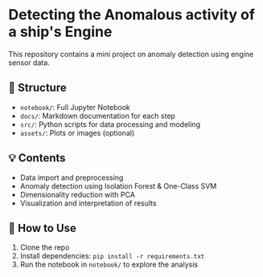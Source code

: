 # Detecting the Anomalous activity of a ship's Engine

This repository contains a mini project on anomaly detection using engine sensor data.

## 📁 Structure

- `notebook/`: Full Jupyter Notebook
- `docs/`: Markdown documentation for each step
- `src/`: Python scripts for data processing and modeling
- `assets/`: Plots or images (optional)

## 💡 Contents

- Data import and preprocessing
- Anomaly detection using Isolation Forest & One-Class SVM
- Dimensionality reduction with PCA
- Visualization and interpretation of results

## 🔧 How to Use

1. Clone the repo
2. Install dependencies: `pip install -r requirements.txt`
3. Run the notebook in `notebook/` to explore the analysis
